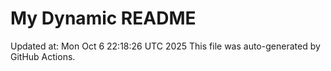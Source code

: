 # My Dynamic README
Updated at: Mon Oct  6 22:18:26 UTC 2025
This file was auto-generated by GitHub Actions.

